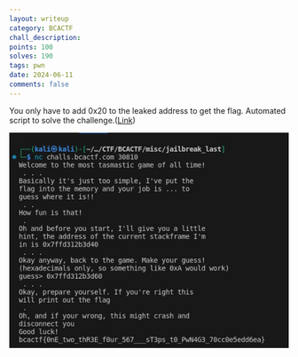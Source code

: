 ```yaml
---
layout: writeup
category: BCACTF
chall_description: 
points: 100
solves: 190
tags: pwn
date: 2024-06-11
comments: false
---
```



You only have to add 0x20 to the leaked address to get the flag. Automated script to solve the challenge.([Link](./solve_pwnage.py))

![Branching](pwnage.jpg)